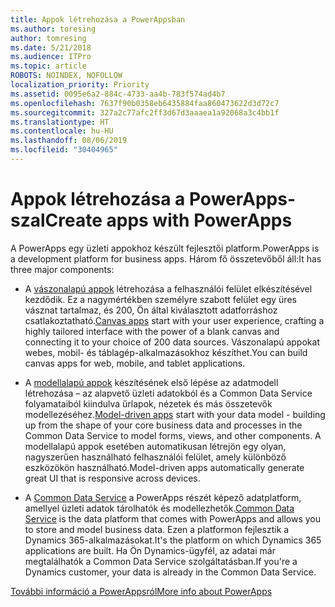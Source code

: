 ```yaml
---
title: Appok létrehozása a PowerAppsban
ms.author: toresing
author: tomresing
ms.date: 5/21/2018
ms.audience: ITPro
ms.topic: article
ROBOTS: NOINDEX, NOFOLLOW
localization_priority: Priority
ms.assetid: 0095e6a2-884c-4733-aa4b-783f574ad4b7
ms.openlocfilehash: 7637f90b0358eb6435884faa860473622d3d72c7
ms.sourcegitcommit: 327a2c77afc2ff3d67d3aaaea1a92068a3c4bb1f
ms.translationtype: HT
ms.contentlocale: hu-HU
ms.lasthandoff: 08/06/2019
ms.locfileid: "30404965"
---
```

# <a name="create-apps-with-powerapps"></a><span data-ttu-id="1d54f-102">Appok létrehozása a PowerApps-szal</span><span class="sxs-lookup"><span data-stu-id="1d54f-102">Create apps with PowerApps</span></span>

<span data-ttu-id="1d54f-103">A PowerApps egy üzleti appokhoz készült fejlesztői platform.</span><span class="sxs-lookup"><span data-stu-id="1d54f-103">PowerApps is a development platform for business apps.</span></span> <span data-ttu-id="1d54f-104">Három fő összetevőből áll:</span><span class="sxs-lookup"><span data-stu-id="1d54f-104">It has three major components:</span></span> 
  
- <span data-ttu-id="1d54f-105">A [vászonalapú appok](https://go.microsoft.com/fwlink/?linkid=874495) létrehozása a felhasználói felület elkészítésével kezdődik. Ez a nagymértékben személyre szabott felület egy üres vásznat tartalmaz, és 200, Ön által kiválasztott adatforráshoz csatlakoztatható.</span><span class="sxs-lookup"><span data-stu-id="1d54f-105">[Canvas apps](https://go.microsoft.com/fwlink/?linkid=874495) start with your user experience, crafting a highly tailored interface with the power of a blank canvas and connecting it to your choice of 200 data sources.</span></span> <span data-ttu-id="1d54f-106">Vászonalapú appokat webes, mobil- és táblagép-alkalmazásokhoz készíthet.</span><span class="sxs-lookup"><span data-stu-id="1d54f-106">You can build canvas apps for web, mobile, and tablet applications.</span></span> 
    
- <span data-ttu-id="1d54f-107">A [modellalapú appok](https://go.microsoft.com/fwlink/?linkid=874496) készítésének első lépése az adatmodell létrehozása – az alapvető üzleti adatokból és a Common Data Service folyamataiból kiindulva űrlapok, nézetek és más összetevők modellezéséhez.</span><span class="sxs-lookup"><span data-stu-id="1d54f-107">[Model-driven apps](https://go.microsoft.com/fwlink/?linkid=874496) start with your data model - building up from the shape of your core business data and processes in the Common Data Service to model forms, views, and other components.</span></span> <span data-ttu-id="1d54f-108">A modellalapú appok esetében automatikusan létrejön egy olyan, nagyszerűen használható felhasználói felület, amely különböző eszközökön használható.</span><span class="sxs-lookup"><span data-stu-id="1d54f-108">Model-driven apps automatically generate great UI that is responsive across devices.</span></span> 
    
- <span data-ttu-id="1d54f-109">A [Common Data Service](https://go.microsoft.com/fwlink/?linkid=874497) a PowerApps részét képező adatplatform, amellyel üzleti adatok tárolhatók és modellezhetők.</span><span class="sxs-lookup"><span data-stu-id="1d54f-109">[Common Data Service](https://go.microsoft.com/fwlink/?linkid=874497) is the data platform that comes with PowerApps and allows you to store and model business data.</span></span> <span data-ttu-id="1d54f-110">Ezen a platformon fejlesztik a Dynamics 365-alkalmazásokat.</span><span class="sxs-lookup"><span data-stu-id="1d54f-110">It's the platform on which Dynamics 365 applications are built.</span></span> <span data-ttu-id="1d54f-111">Ha Ön Dynamics-ügyfél, az adatai már megtalálhatók a Common Data Service szolgáltatásban.</span><span class="sxs-lookup"><span data-stu-id="1d54f-111">If you're a Dynamics customer, your data is already in the Common Data Service.</span></span> 
    
[<span data-ttu-id="1d54f-112">További információ a PowerAppsról</span><span class="sxs-lookup"><span data-stu-id="1d54f-112">More info about PowerApps</span></span>](https://go.microsoft.com/fwlink/?linkid=874498)
  

